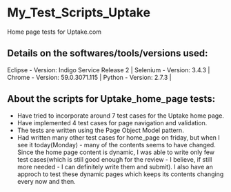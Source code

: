 # My_Test_Scripts_Uptake
Home page tests for Uptake.com

Details on the softwares/tools/versions used:
---------------------------------------------
Eclipse  -  Version: Indigo Service Release 2 |
Selenium -  Version: 3.4.3 |
Chrome   -  Version: 59.0.3071.115 |
Python   -  Version: 2.7.3 |

About the scripts for Uptake_home_page tests:
---------------------------------------------
- Have tried to incorporate around 7 test cases for the Uptake home page.
- Have implemented 4 test cases for page navigation and validation. 
- The tests are written using the Page Object Model pattern.
- Had written many other test cases for home_page on friday, but when I see it today(Monday) - many of the contents seems to have changed. Since the home page content is dynamic, I was able to write only few test cases(which is still good enough for the review - I believe, if still more needed - I can definitely write them and submit). I also have an approch to test these dynamic pages which keeps its contents changing every now and then.

